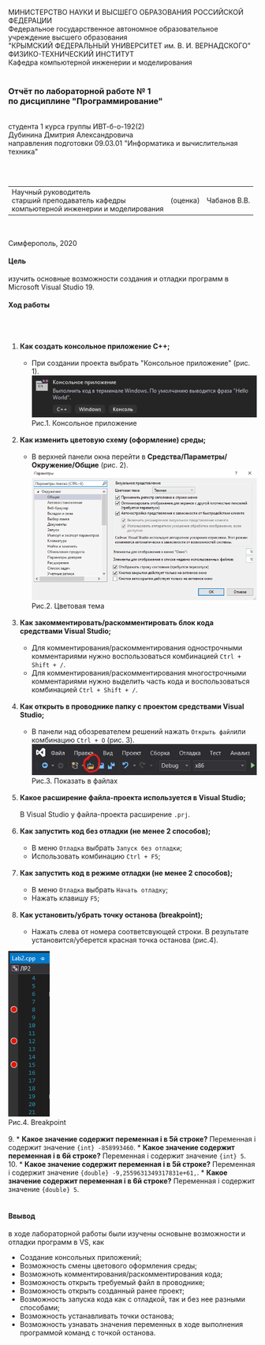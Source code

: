 МИНИСТЕРСТВО НАУКИ  И ВЫСШЕГО ОБРАЗОВАНИЯ РОССИЙСКОЙ ФЕДЕРАЦИИ  
Федеральное государственное автономное образовательное учреждение высшего образования  
"КРЫМСКИЙ ФЕДЕРАЛЬНЫЙ УНИВЕРСИТЕТ им. В. И. ВЕРНАДСКОГО"  
ФИЗИКО-ТЕХНИЧЕСКИЙ ИНСТИТУТ  
Кафедра компьютерной инженерии и моделирования
<br/><br/>
### Отчёт по лабораторной работе № 1<br/> по дисциплине "Программирование"
<br/>
​
студента 1 курса группы ИВТ-б-о-192(2)  
<br/>Дубинина Дмитрия Александровича  
<br/>направления подготовки 09.03.01 "Информатика и вычислительная техника" 

<br/><br/>
<table>
<tr><td>Научный руководитель<br/> старший преподаватель кафедры<br/> компьютерной инженерии и моделирования</td>
<td>(оценка)</td>
<td>Чабанов В.В.</td>
</tr>
</table>
<br/><br/>
​
Симферополь, 2020

#### Цель
изучить основные возможности создания и отладки программ в Microsoft Visual Studio 19.
#### Ход работы
<br/><br/>
1. **Как создать консольное приложение С++;**
<br/><br/>
    * При создании проекта выбрать "Консольное приложение" (рис. 1). 
![](Рис/1.png)   
Рис.1. Консольное приложение
<br/><br/>
2. **Как изменить цветовую схему (оформление) среды;**
<br/><br/>
   * В верхней панели окна перейти в **Средства/Параметры/Окружение/Общие** (рис. 2).
![](Рис/2.png)   
Рис.2. Цветовая тема
<br/><br/>
3. **Как закомментировать/раскомментировать блок кода средствами Visual Studio;**
<br/><br/>
   * Для комментирования/раскомментирования однострочными комментариями нужно воспользоваться комбинацией `Ctrl + Shift + /`.
   * Для комментирования/раскомментирования многострочными комментариями нужно выделить часть кода и воспользоваться комбинацией `Ctrl + Shift + /`.
<br/><br/>
4. **Как открыть в проводнике папку с проектом средствами Visual Studio;**
<br/><br/>
   * В панели над обозревателем решений нажать `Открыть файл`или комбинацию `Ctrl + O` (рис. 3).
![](Рис/31.png)<br/>
Рис.3. Показать в файлах
<br/><br/>
5. **Какое расширение файла-проекта используется в Visual Studio;**
<br/><br/>
В Visual Studio у файла-проекта расширение `.prj`.
<br/><br/>
6. **Как запустить код без отладки (не менее 2 способов);**
<br/><br/>
    * В меню `Отладка` выбрать `Запуск без отладки`;
    * Использовать комбинацию `Ctrl + F5`;
<br/><br/>
7. **Как запустить код в режиме отладки (не менее 2 способов);**
<br/><br/>
    * В меню `Отладка` выбрать `Начать отладку`;
    * Нажать клавишу `F5`;
<br/><br/>
8. **Как установить/убрать точку останова (breakpoint);**
<br/><br/>
   * Нажать слева от номера соответсвующей строки. В результате установится/уберется красная точка останова (рис.4).

![](Рис/4.png)<br/>
Рис.4. Breakpoint
<br/><br/>
9. 
    * **Какое значение содержит переменная i в 5й строке?**
        Переменная i содержит значение `{int} -858993460`.
    * **Какое значение содержит переменная i в 6й строке?**
        Переменная i содержит значение `{int} 5`.
        <br/>
10. 
    * **Какое значение содержит переменная i в 5й строке?**
        Переменная i содержит значение `{double} -9,2559631349317831e+61,`.
    * **Какое значение содержит переменная i в 6й строке?**
        Переменная i содержит значение `{double} 5`.
<br/><br/>

#### Ввывод
в ходе лабораторной работы были изучены основыне возможности и отладки программ в VS, как
* Создание консольных приложений;
* Возможность смены цветового оформления среды;
* Возможноть комментирования/раскомментирования кода;
* Возможность открыть требуемый файл в проводнике;
* Возможность открыть созданный ранее проект;
* Возможность запуска кода как с отладкой, так и без нее разными способами;
* Возможность устанавливать точки останова;
* Возможность узнавать значения переменных в ходе выполнения программой команд с точкой останова.
